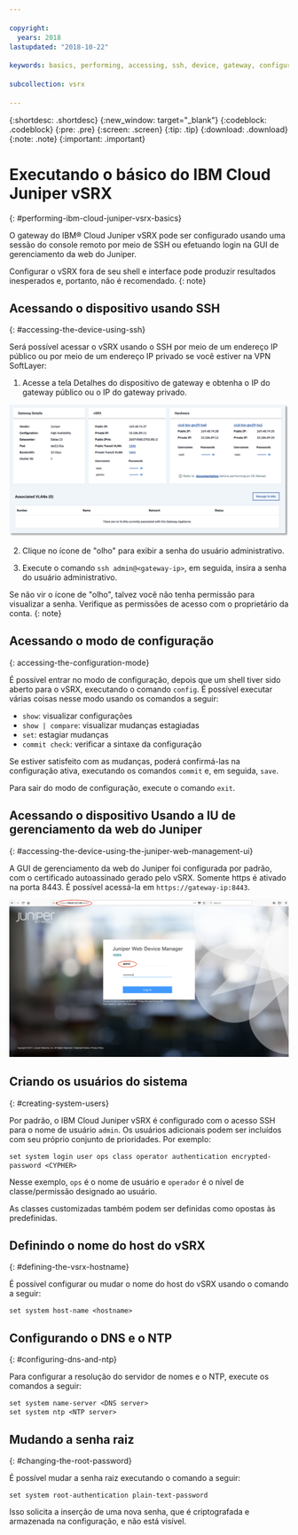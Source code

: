 ```yaml
---

copyright:
  years: 2018
lastupdated: "2018-10-22"

keywords: basics, performing, accessing, ssh, device, gateway, configuration, mode, juniper, ui, dns, htp, password

subcollection: vsrx

---
```


{:shortdesc: .shortdesc}
{:new_window: target="_blank"}
{:codeblock: .codeblock}
{:pre: .pre}
{:screen: .screen}
{:tip: .tip}
{:download: .download}
{:note: .note}
{:important: .important}

# Executando o básico do IBM Cloud Juniper vSRX
{: #performing-ibm-cloud-juniper-vsrx-basics}

O gateway do IBM® Cloud Juniper vSRX pode ser configurado usando uma sessão do console remoto por meio de SSH ou efetuando login na GUI de gerenciamento da web do Juniper.

Configurar o vSRX fora de seu shell e interface pode produzir resultados inesperados e, portanto, não é recomendado.
{: note}

## Acessando o dispositivo usando SSH
{: #accessing-the-device-using-ssh}

Será possível acessar o vSRX usando o SSH por meio de um endereço IP público ou por meio de um endereço IP privado se você estiver na VPN SoftLayer:

1. Acesse a tela Detalhes do dispositivo de gateway e obtenha o IP do gateway público ou o IP do gateway privado.

  <img src="images/gw-sa-details.png" alt="drawing" style="width: 700px;"/>

2. Clique no ícone de "olho" para exibir a senha do usuário administrativo.

3. Execute o comando `ssh admin@<gateway-ip>`, em seguida, insira a senha do usuário administrativo.

Se não vir o ícone de "olho", talvez você não tenha permissão para visualizar a senha. Verifique as permissões de acesso com o proprietário da conta.
{: note}

## Acessando o modo de configuração
{: accessing-the-configuration-mode}

É possível entrar no modo de configuração, depois que um shell tiver sido aberto para o vSRX, executando o comando `config`. É possível executar várias coisas nesse modo usando os comandos a seguir:

* `show`: visualizar configurações  
* `show | compare`: visualizar mudanças estagiadas
* `set`: estagiar mudanças
* `commit check`: verificar a sintaxe da configuração

Se estiver satisfeito com as mudanças, poderá confirmá-las na configuração ativa, executando os comandos `commit` e, em seguida, `save`.  

Para sair do modo de configuração, execute o comando `exit`.

## Acessando o dispositivo Usando a IU de gerenciamento da web do Juniper
{: #accessing-the-device-using-the-juniper-web-management-ui}

A GUI de gerenciamento da web do Juniper foi configurada por padrão, com o certificado autoassinado gerado pelo vSRX. Somente https é ativado na porta 8443. É possível acessá-la em `https://gateway-ip:8443`.

![Detalhes de HA do dispositivo de gateway](images/vSRX-webui.png)

## Criando os usuários do sistema
{: #creating-system-users}

Por padrão, o IBM Cloud Juniper vSRX é configurado com o acesso SSH para o nome de usuário `admin`. Os usuários adicionais podem ser incluídos com seu próprio conjunto de prioridades. Por exemplo:

```
set system login user ops class operator authentication encrypted-password <CYPHER>
```

Nesse exemplo, `ops` é o nome de usuário e `operador` é o nível de classe/permissão designado ao usuário.

As classes customizadas também podem ser definidas como opostas às predefinidas.

## Definindo o nome do host do vSRX
{: #defining-the-vsrx-hostname}

É possível configurar ou mudar o nome do host do vSRX usando o comando a seguir:

```
set system host-name <hostname>
```

## Configurando o DNS e o NTP
{: #configuring-dns-and-ntp}

Para configurar a resolução do servidor de nomes e o NTP, execute os comandos a seguir:

```
set system name-server <DNS server>
set system ntp <NTP server>
```

## Mudando a senha raiz
{: #changing-the-root-password}

É possível mudar a senha raiz executando o comando a seguir:

```
set system root-authentication plain-text-password
```

Isso solicita a inserção de uma nova senha, que é criptografada e armazenada na configuração, e não está visível.
